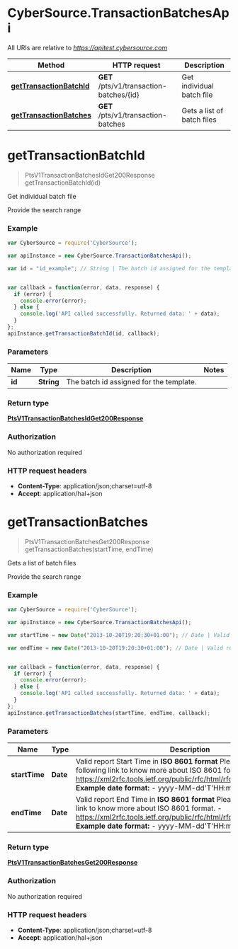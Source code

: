 # CyberSource.TransactionBatchesApi

All URIs are relative to *https://apitest.cybersource.com*

Method | HTTP request | Description
------------- | ------------- | -------------
[**getTransactionBatchId**](TransactionBatchesApi.md#getTransactionBatchId) | **GET** /pts/v1/transaction-batches/{id} | Get individual batch file
[**getTransactionBatches**](TransactionBatchesApi.md#getTransactionBatches) | **GET** /pts/v1/transaction-batches | Gets a list of batch files


<a name="getTransactionBatchId"></a>
# **getTransactionBatchId**
> PtsV1TransactionBatchesIdGet200Response getTransactionBatchId(id)

Get individual batch file

Provide the search range

### Example
```javascript
var CyberSource = require('CyberSource');

var apiInstance = new CyberSource.TransactionBatchesApi();

var id = "id_example"; // String | The batch id assigned for the template.


var callback = function(error, data, response) {
  if (error) {
    console.error(error);
  } else {
    console.log('API called successfully. Returned data: ' + data);
  }
};
apiInstance.getTransactionBatchId(id, callback);
```

### Parameters

Name | Type | Description  | Notes
------------- | ------------- | ------------- | -------------
 **id** | **String**| The batch id assigned for the template. | 

### Return type

[**PtsV1TransactionBatchesIdGet200Response**](PtsV1TransactionBatchesIdGet200Response.md)

### Authorization

No authorization required

### HTTP request headers

 - **Content-Type**: application/json;charset=utf-8
 - **Accept**: application/hal+json

<a name="getTransactionBatches"></a>
# **getTransactionBatches**
> PtsV1TransactionBatchesGet200Response getTransactionBatches(startTime, endTime)

Gets a list of batch files

Provide the search range

### Example
```javascript
var CyberSource = require('CyberSource');

var apiInstance = new CyberSource.TransactionBatchesApi();

var startTime = new Date("2013-10-20T19:20:30+01:00"); // Date | Valid report Start Time in **ISO 8601 format** Please refer the following link to know more about ISO 8601 format. - https://xml2rfc.tools.ietf.org/public/rfc/html/rfc3339.html#anchor14   **Example date format:**   - yyyy-MM-dd'T'HH:mm:ss.SSSZZ 

var endTime = new Date("2013-10-20T19:20:30+01:00"); // Date | Valid report End Time in **ISO 8601 format** Please refer the following link to know more about ISO 8601 format. - https://xml2rfc.tools.ietf.org/public/rfc/html/rfc3339.html#anchor14   **Example date format:**   - yyyy-MM-dd'T'HH:mm:ss.SSSZZ 


var callback = function(error, data, response) {
  if (error) {
    console.error(error);
  } else {
    console.log('API called successfully. Returned data: ' + data);
  }
};
apiInstance.getTransactionBatches(startTime, endTime, callback);
```

### Parameters

Name | Type | Description  | Notes
------------- | ------------- | ------------- | -------------
 **startTime** | **Date**| Valid report Start Time in **ISO 8601 format** Please refer the following link to know more about ISO 8601 format. - https://xml2rfc.tools.ietf.org/public/rfc/html/rfc3339.html#anchor14   **Example date format:**   - yyyy-MM-dd&#39;T&#39;HH:mm:ss.SSSZZ  | 
 **endTime** | **Date**| Valid report End Time in **ISO 8601 format** Please refer the following link to know more about ISO 8601 format. - https://xml2rfc.tools.ietf.org/public/rfc/html/rfc3339.html#anchor14   **Example date format:**   - yyyy-MM-dd&#39;T&#39;HH:mm:ss.SSSZZ  | 

### Return type

[**PtsV1TransactionBatchesGet200Response**](PtsV1TransactionBatchesGet200Response.md)

### Authorization

No authorization required

### HTTP request headers

 - **Content-Type**: application/json;charset=utf-8
 - **Accept**: application/hal+json

